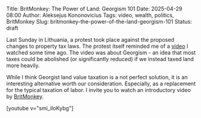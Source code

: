 Title: BritMonkey: The Power of Land: Georgism 101
Date: 2025-04-29 08:00
Author: Aleksejus Kononovicius
Tags: video, wealth, politics, BritMonkey
Slug: britmonkey-the-power-of-the-land-georgism-101
Status: draft

Last Sunday in Lithuania, a protest took place against the proposed changes
to property tax laws. The protest itself reminded me of a
[video](/tag/video/) I watched some time ago. The video was about Georgism -
an idea that most taxes could be abolished (or significantly reduced) if we
instead taxed land more heavily.

While I think Georgist land value taxation is a not perfect solution, it is
an interesting alternative worth our consideration. Especially, as a
replacement for the typical taxation of labor. I invite you to watch an
introductory video by [BritMonkey](https://www.youtube.com/@BritMonkey).

[youtube v="smi_iIoKybg"]
